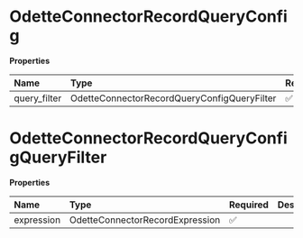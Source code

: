 # OdetteConnectorRecordQueryConfig

**Properties**

| Name         | Type                                        | Required | Description |
| :----------- | :------------------------------------------ | :------- | :---------- |
| query_filter | OdetteConnectorRecordQueryConfigQueryFilter | ✅       |             |

# OdetteConnectorRecordQueryConfigQueryFilter

**Properties**

| Name       | Type                            | Required | Description |
| :--------- | :------------------------------ | :------- | :---------- |
| expression | OdetteConnectorRecordExpression | ✅       |             |

